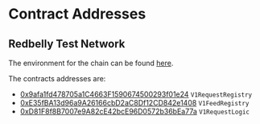 # Contract Addresses

## Redbelly Test Network

The environment for the chain can be found [here](https://vine.redbelly.network/environments).

The contracts addresses are:
+ [0x9afa1fd478705a1C4663F1590674500293f01e24](https://redbelly.testnet.routescan.io/address/0x9afa1fd478705a1C4663F1590674500293f01e24) `V1RequestRegistry`
+ [0xE35fBA13d96a9A26166cbD2aC8Df12CD842e1408](https://redbelly.testnet.routescan.io/address/0xE35fBA13d96a9A26166cbD2aC8Df12CD842e1408) `V1FeedRegistry`
+ [0xD81F8f8B7007e9A82cE42bcE96D0572b36bEa77a](https://redbelly.testnet.routescan.io/address/0xD81F8f8B7007e9A82cE42bcE96D0572b36bEa77a) `V1RequestLogic`

